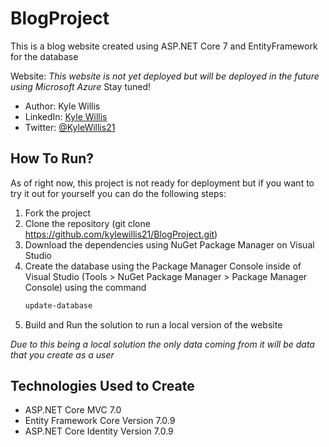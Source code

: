# BlogProject
This is a blog website created using ASP.NET Core 7 and EntityFramework for the database

Website: *This website is not yet deployed but will be deployed in the future using Microsoft Azure* Stay tuned!

- Author: Kyle Willis
- LinkedIn: [Kyle Willis](https://www.linkedin.com/in/kyle-willis21/)
- Twitter: [@KyleWillis21](https://twitter.com/KyleWillis21)

## How To Run?
As of right now, this project is not ready for deployment but if you want to try it out for yourself you can do the following steps:

1. Fork the project
2. Clone the repository (git clone https://github.com/kylewillis21/BlogProject.git)
3. Download the dependencies using NuGet Package Manager on Visual Studio
4. Create the database using the Package Manager Console inside of Visual Studio
   (Tools > NuGet Package Manager > Package Manager Console) using the command
   ```bash
   update-database
   ```
6. Build and Run the solution to run a local version of the website
   
*Due to this being a local solution the only data coming from it will be data that you create as a user*

## Technologies Used to Create
- ASP.NET Core MVC 7.0
- Entity Framework Core Version 7.0.9
- ASP.NET Core Identity Version 7.0.9

